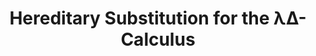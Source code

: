 ---
title: "Hereditary Substitution for the λΔ-Calculus"
year: 2012
venue: "Fourth International Workshop on Classical Logic and Computation. Affiliated with ICALP"
slides: includes/talks/2012-CLC.pdf
---